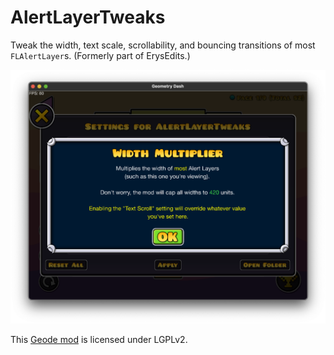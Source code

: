 # AlertLayerTweaks
Tweak the width, text scale, scrollability, and bouncing transitions of most `FLAlertLayer`s. (Formerly part of ErysEdits.)

![demoOne](https://github.com/RayDeeUx/AlertLayerTweaks/blob/main/resources/demoOne.png)

This [Geode mod](https://geode-sdk.org) is licensed under LGPLv2.